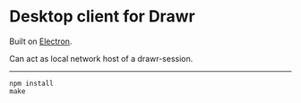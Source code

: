 # Desktop client for Drawr

Built on [Electron](https://github.com/atom/electron).

Can act as local network host of a drawr-session.

---

```
npm install
make
```
